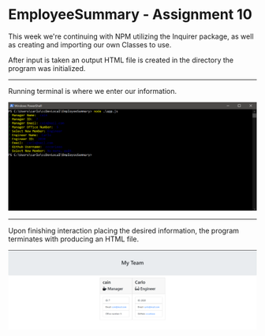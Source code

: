 # EmployeeSummary - Assignment 10

This week we're continuing with NPM utilizing the Inquirer package, as well as creating and importing our own Classes to use.

After input is taken an output HTML file is created in the directory the program was initialized. 

---
Running terminal is where we enter our information.

<img src = 'https://github.com/carlocardona/EmployeeSummary/blob/master/Assets/Terminal.PNG'>

---

Upon finishing interaction placing the desired information, the program terminates with producing an HTML file.

<img src = ' https://github.com/carlocardona/EmployeeSummary/blob/master/Assets/OutputRender.PNG'>

